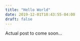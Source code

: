 ```yaml
---
title: "Hello World"
date: 2019-12-01T18:43:55-04:00
draft: false
---
```


Actual post to come soon...